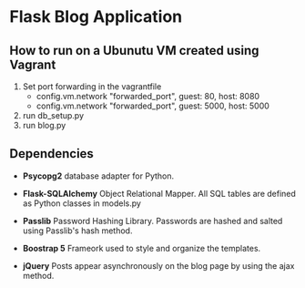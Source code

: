 # Flask Blog Application
## How to run on a Ubunutu VM created using Vagrant 
1. Set port forwarding in the vagrantfile <br>
   * config.vm.network "forwarded_port", guest: 80, host: 8080   
   * config.vm.network "forwarded_port", guest: 5000, host: 5000
2. run db_setup.py
3. run blog.py


## Dependencies
- **Psycopg2**
database adapter for Python. 

- **Flask-SQLAlchemy**
Object Relational Mapper. All SQL tables are defined as Python classes in models.py

- **Passlib**
Password Hashing Library. Passwords are hashed and salted using Passlib's hash method.

- **Boostrap 5**
Frameork used to style and organize the templates.

- **jQuery**
Posts appear asynchronously on the blog page by using the ajax method.  
